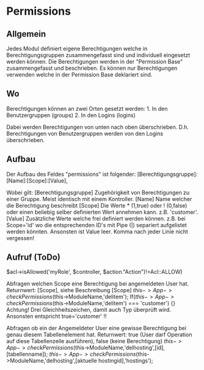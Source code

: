 # Permissions

## Allgemein
Jedes Modul definiert eigene Berechtigungen welche in Berechtigungsgruppen zusammengefasst sind und individuell eingesetzt werden können.
Die Berechtigungen werden in der "Permission Base" zusammengefasst und beschrieben. Es können nur Berechtigungen verwenden welche in der Permission Base deklariert sind.

## Wo
Berechtigungen können an zwei Orten gesetzt werden:
    1. In den Benutzergruppen (groups)
    2. In den Logins (logins)
    
Dabei werden Berechtigungen von unten nach oben überschrieben. D.h. Berechtigungen von Benutzergruppen werden von den Logins überschrieben.

## Aufbau
Der Aufbau des Feldes "permissions" ist folgender:
[Berechtigungsgruppe]:[Name]:[Scope]:[Value],

Wobei gilt:
[Berechtigungsgruppe] Zugehörigkeit von Berechtigungen zu einer Gruppe. Meist identisch mit einem Kontroller.
[Name] Name welcher die Berechtigung beschreibt
[Scope] Die Werte * (1,true) oder ! (0,false) oder einen beliebig selber definierten Wert annehmen kann. z.B. 'customer'.
[Value] Zusätzliche Werte welche frei definiert werden können. z.B. bei Scope='id' wo die entsprechenden ID's mit Pipe (|) separiert aufgelistet werden könnten. Ansonsten ist Value leer.
Komma nach jeder Linie nicht vergessen!
   
## Aufruf (ToDo)
$acl->isAllowed('myRole', $controller, $action."Action")!=Acl::ALLOW)

Abfragen welchen Scope eine Berechtigung bei angemeldeten User hat. 
Returnwert: [Scope], siehe Beschreibung [Scope]
$this->App->checkPermissions($this->ModuleName,'delitem');
If($this->App->checkPermissions($this->ModuleName,'delitem') === 'customer') {}
Achtung! Drei Gleichheitszeichen, damit auch Typ überprüft wird. Ansonsten entspricht true='customer' !!

Abfragen ob ein der Angemeldeter User eine gewisse Berechtigung bei genau diesem Tabellenelement hat.
Returnwert: true (User darf Operation auf diese Tabellenzeile ausführen), false (keine Berechtigung)
$this->App->checkPermissions($this->ModuleName,'delhosting',[id],[tabellenname]);
$this->App->checkPermissions($this->ModuleName,'delhosting',[aktuelle hostingid],'hostings');